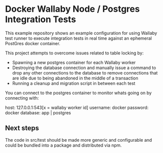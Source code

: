 # Docker Wallaby Node / Postgres Integration Tests

This example repository shows an example configuration for using Wallaby test runner to execute integration tests in real time against an ephemeral PostGres docker container.

This project attempts to overcome issues related to table locking by:

- Spawning a new postgres container for each Wallaby worker
- Destroying the database connection and manually issue a command to drop any other connections to the database to remove connections that are idle due to being abandoned in the middle of a transaction
- Running a cleanup and migration script in between each test

You can connect to the postgres container to monitor whats going on by connecting with:

host: 127.0.0.1:543[x = wallaby worker id]
username: docker
password: docker
database: app | postgres

## Next steps

The code in src/test should be made more generic and configurable and could be bundled into a package and distributed via npm.